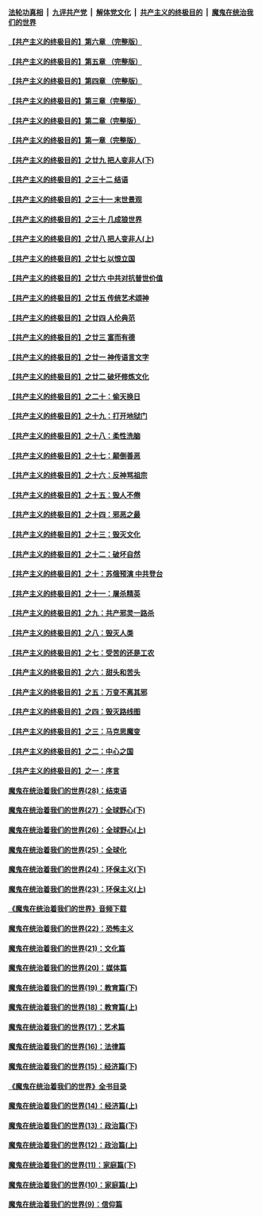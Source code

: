 ####  [法轮功真相](../../../../basic/blob/master/README.md?t=05130201) &nbsp;|&nbsp; [九评共产党](../../../../9ping.md/blob/master/README.md?t=05130201) &nbsp;|&nbsp; [解体党文化](../../../../jtdwh.md/blob/master/README.md?t=05130201)  &nbsp;|&nbsp; [共产主义的终极目的](../../../../gczydzjmd.md/blob/master/README.md?t=05130201) &nbsp;|&nbsp; [魔鬼在统治我们的世界](../../../../mgztzwmdsj.md/blob/master/README.md?t=05130201) 

#### [【共产主义的终极目的】第六章 （完整版）](../pages/nsc422/n11428913.md?t=05130201) 

#### [【共产主义的终极目的】第五章 （完整版）](../pages/nsc422/n11428912.md?t=05130201) 

#### [【共产主义的终极目的】第四章 （完整版）](../pages/nsc422/n11428907.md?t=05130201) 

#### [【共产主义的终极目的】第三章（完整版）](../pages/nsc422/n11428848.md?t=05130201) 

#### [【共产主义的终极目的】第二章（完整版）](../pages/nsc422/n11428831.md?t=05130201) 

#### [【共产主义的终极目的】第一章（完整版）](../pages/nsc422/n11417651.md?t=05130201) 

#### [【共产主义的终极目的】之廿九 把人变非人(下)](../pages/nsc422/n11344140.md?t=05130201) 

#### [【共产主义的终极目的】之三十二 结语](../pages/nsc422/n11360535.md?t=05130201) 

#### [【共产主义的终极目的】之三十一 末世景观](../pages/nsc422/n11351129.md?t=05130201) 

#### [【共产主义的终极目的】之三十 几成狼世界](../pages/nsc422/n11348280.md?t=05130201) 

#### [【共产主义的终极目的】之廿八 把人变非人(上)](../pages/nsc422/n11340492.md?t=05130201) 

#### [【共产主义的终极目的】之廿七 以恨立国](../pages/nsc422/n11336944.md?t=05130201) 

#### [【共产主义的终极目的】之廿六 中共对抗普世价值](../pages/nsc422/n11324785.md?t=05130201) 

#### [【共产主义的终极目的】之廿五 传统艺术颂神](../pages/nsc422/n11296396.md?t=05130201) 

#### [【共产主义的终极目的】之廿四 人伦典范](../pages/nsc422/n11296397.md?t=05130201) 

#### [【共产主义的终极目的】之廿三 富而有德](../pages/nsc422/n11283598.md?t=05130201) 

#### [【共产主义的终极目的】之廿一 神传语言文字](../pages/nsc422/n11263265.md?t=05130201) 

#### [【共产主义的终极目的】之廿二 破坏修炼文化](../pages/nsc422/n11245728.md?t=05130201) 

#### [【共产主义的终极目的】之二十：偷天换日](../pages/nsc422/n11238846.md?t=05130201) 

#### [【共产主义的终极目的】之十九：打开地狱门](../pages/nsc422/n11206376.md?t=05130201) 

#### [【共产主义的终极目的】之十八：柔性洗脑](../pages/nsc422/n11199994.md?t=05130201) 

#### [【共产主义的终极目的】之十七：颠倒善恶](../pages/nsc422/n11179782.md?t=05130201) 

#### [【共产主义的终极目的】之十六：反神骂祖宗](../pages/nsc422/n11166798.md?t=05130201) 

#### [【共产主义的终极目的】之十五：毁人不倦](../pages/nsc422/n11166792.md?t=05130201) 

#### [【共产主义的终极目的】之十四：邪恶之最](../pages/nsc422/n11150249.md?t=05130201) 

#### [【共产主义的终极目的】之十三：毁灭文化](../pages/nsc422/n11135227.md?t=05130201) 

#### [【共产主义的终极目的】之十二：破坏自然](../pages/nsc422/n11135214.md?t=05130201) 

#### [【共产主义的终极目的】之十：苏俄预演 中共登台](../pages/nsc422/n11118424.md?t=05130201) 

#### [【共产主义的终极目的】之十一：屠杀精英](../pages/nsc422/n11118442.md?t=05130201) 

#### [【共产主义的终极目的】之九：共产邪灵一路杀](../pages/nsc422/n11114139.md?t=05130201) 

#### [【共产主义的终极目的】之八：毁灭人类](../pages/nsc422/n11108503.md?t=05130201) 

#### [【共产主义的终极目的】之七：受苦的还是工农](../pages/nsc422/n11101809.md?t=05130201) 

#### [【共产主义的终极目的】之六：甜头和苦头](../pages/nsc422/n11096971.md?t=05130201) 

#### [【共产主义的终极目的】之五：万变不离其邪](../pages/nsc422/n11091285.md?t=05130201) 

#### [【共产主义的终极目的】之四：毁灭路线图](../pages/nsc422/n11086284.md?t=05130201) 

#### [【共产主义的终极目的】之三：马克思魔变](../pages/nsc422/n11061941.md?t=05130201) 

#### [【共产主义的终极目的】之二：中心之国](../pages/nsc422/n11047728.md?t=05130201) 

#### [【共产主义的终极目的】之一：序言](../pages/nsc422/n11086077.md?t=05130201) 

#### [魔鬼在统治着我们的世界(28)：结束语](../pages/nsc422/n10936246.md?t=05130201) 

#### [魔鬼在统治着我们的世界(27)：全球野心(下)](../pages/nsc422/n10928319.md?t=05130201) 

#### [魔鬼在统治着我们的世界(26)：全球野心(上)](../pages/nsc422/n10900318.md?t=05130201) 

#### [魔鬼在统治着我们的世界(25)：全球化](../pages/nsc422/n10788205.md?t=05130201) 

#### [魔鬼在统治着我们的世界(24)：环保主义(下)](../pages/nsc422/n10695307.md?t=05130201) 

#### [魔鬼在统治着我们的世界(23)：环保主义(上)](../pages/nsc422/n10688613.md?t=05130201) 

#### [《魔鬼在统治着我们的世界》音频下载](../pages/nsc422/n10635553.md?t=05130201) 

#### [魔鬼在统治着我们的世界(22)：恐怖主义](../pages/nsc422/n10614727.md?t=05130201) 

#### [魔鬼在统治着我们的世界(21)：文化篇](../pages/nsc422/n10597706.md?t=05130201) 

#### [魔鬼在统治着我们的世界(20)：媒体篇](../pages/nsc422/n10586579.md?t=05130201) 

#### [魔鬼在统治着我们的世界(19)：教育篇(下)](../pages/nsc422/n10564808.md?t=05130201) 

#### [魔鬼在统治着我们的世界(18)：教育篇(上)](../pages/nsc422/n10526970.md?t=05130201) 

#### [魔鬼在统治着我们的世界(17)：艺术篇](../pages/nsc422/n10499093.md?t=05130201) 

#### [魔鬼在统治着我们的世界(16)：法律篇](../pages/nsc422/n10485969.md?t=05130201) 

#### [魔鬼在统治着我们的世界(15)：经济篇(下)](../pages/nsc422/n10469975.md?t=05130201) 

#### [《魔鬼在统治着我们的世界》全书目录](../pages/nsc422/n10464261.md?t=05130201) 

#### [魔鬼在统治着我们的世界(14)：经济篇(上)](../pages/nsc422/n10457370.md?t=05130201) 

#### [魔鬼在统治着我们的世界(13)：政治篇(下)](../pages/nsc422/n10448270.md?t=05130201) 

#### [魔鬼在统治着我们的世界(12)：政治篇(上)](../pages/nsc422/n10444576.md?t=05130201) 

#### [魔鬼在统治着我们的世界(11)：家庭篇(下)](../pages/nsc422/n10440961.md?t=05130201) 

#### [魔鬼在统治着我们的世界(10)：家庭篇(上)](../pages/nsc422/n10435448.md?t=05130201) 

#### [魔鬼在统治着我们的世界(9)：信仰篇](../pages/nsc422/n10432159.md?t=05130201) 

